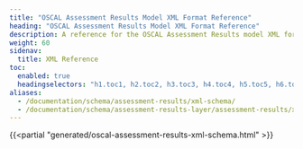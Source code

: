```yaml
---
title: "OSCAL Assessment Results Model XML Format Reference"
heading: "OSCAL Assessment Results Model XML Format Reference"
description: A reference for the OSCAL Assessment Results model XML format.
weight: 60
sidenav:
  title: XML Reference
toc:
  enabled: true
  headingselectors: "h1.toc1, h2.toc2, h3.toc3, h4.toc4, h5.toc5, h6.toc6"
aliases:
  - /documentation/schema/assessment-results/xml-schema/
  - /documentation/schema/assessment-results-layer/assessment-results/xml-schema/
---
```


<!-- DO NOT REMOVE. Generated text below -->
{{<partial "generated/oscal-assessment-results-xml-schema.html" >}}
